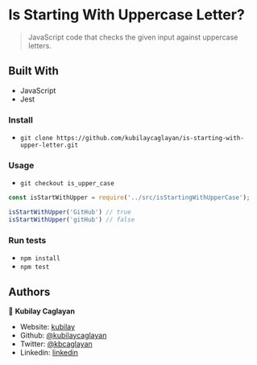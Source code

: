 # Is Starting With Uppercase Letter?

> JavaScript code that checks the given input against uppercase letters.

## Built With

- JavaScript
- Jest
### Install
- `git clone https://github.com/kubilaycaglayan/is-starting-with-upper-letter.git`

### Usage
- `git checkout is_upper_case`

```JavaScript
const isStartWithUpper = require('../src/isStartingWithUpperCase');

isStartWithUpper('GitHub') // true
isStartWithUpper('gitHub') // false
```
### Run tests
- `npm install`
- `npm test`

## Authors

👤 **Kubilay Caglayan**

- Website: [kubilay](https://kubilaycaglayan.com)
- Github: [@kubilaycaglayan](https://github.com/kubilaycaglayan)
- Twitter: [@kbcaglayan](https://twitter.com/kbcaglayan)
- Linkedin: [linkedin](https://linkedin.com/in/kubilaycaglayan)
